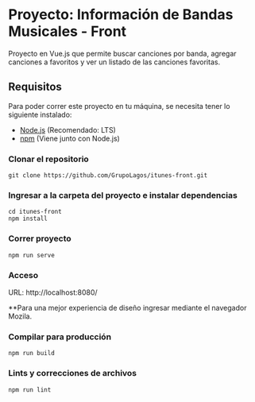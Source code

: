 # Proyecto: Información de Bandas Musicales - Front
Proyecto en Vue.js que permite buscar canciones por banda, agregar canciones a favoritos y ver un listado de las canciones favoritas.

## Requisitos

Para poder correr este proyecto en tu máquina, se necesita tener lo siguiente instalado:

- [Node.js](https://nodejs.org/) (Recomendado: LTS)
- [npm](https://www.npmjs.com/) (Viene junto con Node.js)

### Clonar el repositorio
```
git clone https://github.com/GrupoLagos/itunes-front.git
```
### Ingresar a la carpeta del proyecto e instalar dependencias
```
cd itunes-front
npm install
```

### Correr proyecto
```
npm run serve
```

### Acceso
URL: http://localhost:8080/ 

**Para una mejor experiencia de diseño ingresar mediante el navegador Mozila.

### Compilar para producción
```
npm run build
```

### Lints y correcciones de archivos
```
npm run lint
```